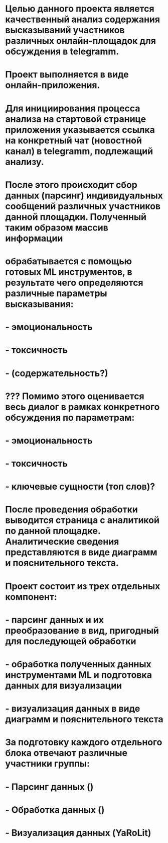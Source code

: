 # Целью данного проекта является качественный анализ содержания высказываний участников различных онлайн-площадок для обсуждения в telegramm. 

# Проект выполняется в виде онлайн-приложения.

# Для инициирования процесса анализа на стартовой странице приложения указывается ссылка на конкретный чат (новостной канал) в telegramm, подлежащий анализу.
# После этого происходит сбор данных (парсинг) индивидуальных сообщений различных участников данной площадки. Полученный таким образом массив информации 
# обрабатывается с помощью готовых ML инструментов, в результате чего определяются различные параметры высказывания:
#   - эмоциональность
#   - токсичность
#   - (содержательность?)
# ??? Помимо этого оценивается весь диалог в рамках конкретного обсуждения по параметрам:
#   - эмоциональность
#   - токсичность
#   - ключевые сущности (топ слов)?
# После проведения обработки выводится страница с аналитикой по данной площадке. Аналитические сведения представляются в виде диаграмм и пояснительного текста.

# Проект состоит из трех отдельных компонент:
#   - парсинг данных и их преобразование в вид, пригодный для последующей обработки
#   - обработка полученных данных инструментами ML и подготовка данных для визуализации
#   - визуализация данных в виде диаграмм и пояснительного текста

# За подготовку каждого отдельного блока отвечают различные участники группы:

# - Парсинг данных ()

# - Обработка данных ()

# - Визуализация данных (YaRoLit)
